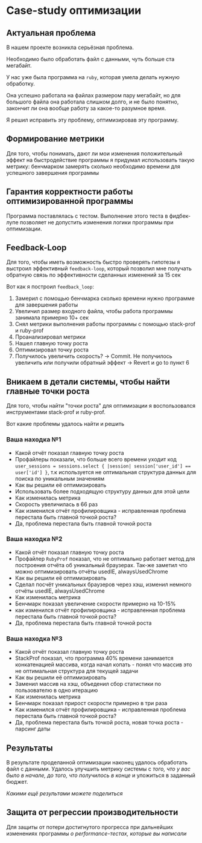 # Case-study оптимизации

## Актуальная проблема
В нашем проекте возникла серьёзная проблема.

Необходимо было обработать файл с данными, чуть больше ста мегабайт.

У нас уже была программа на `ruby`, которая умела делать нужную обработку.

Она успешно работала на файлах размером пару мегабайт, но для большого файла она работала слишком долго, и не было понятно, закончит ли она вообще работу за какое-то разумное время.

Я решил исправить эту проблему, оптимизировав эту программу.

## Формирование метрики
Для того, чтобы понимать, дают ли мои изменения положительный эффект на быстродействие программы я придумал использовать такую метрику: бенчмарком замерять сколько необходимо времени для успешного завершения программы

## Гарантия корректности работы оптимизированной программы
Программа поставлялась с тестом. Выполнение этого теста в фидбек-лупе позволяет не допустить изменения логики программы при оптимизации.

## Feedback-Loop
Для того, чтобы иметь возможность быстро проверять гипотезы я выстроил эффективный `feedback-loop`, который позволил мне получать обратную связь по эффективности сделанных изменений за 15 сек

Вот как я построил `feedback_loop`:
1. Замерил с помощью бенчмарка сколько времени нужно программе для завершения работы
2. Увеличил размер входного файла, чтобы работа программы занимала примерно 10+ сек
3. Снял метрики выполнения работы программы с помощью stack-prof и ruby-prof
4. Проанализировал метрики
5. Нашел главную точку роста
6. Оптимизировал точку роста
7. Получилось увеличить скорость? -> Commit. Не получилось увеличить или получили обратный эффект -> Revert и go to пункт 6


## Вникаем в детали системы, чтобы найти главные точки роста
Для того, чтобы найти "точки роста" для оптимизации я воспользовался инструментами stack-prof и ruby-prof.

Вот какие проблемы удалось найти и решить

### Ваша находка №1
- Какой отчёт показал главную точку роста
- Профайлеры показали, что больше всего времени уходит код `user_sessions = sessions.select { |session| session['user_id'] == user['id'] }`, т.к используется не оптимальная структура данных для поиска по уникальным значениям
- Как вы решили её оптимизировать
- Использовать более подходящую структуру данных для этой цели
- Как изменилась метрика
- Скорость увеличилась в 66 раз
- Как изменился отчёт профилировщика - исправленная проблема перестала быть главной точкой роста?
- Да, проблема перестала быть главной точной роста

### Ваша находка №2
- Какой отчёт показал главную точку роста
- Профайлер `RubyProf` показал, что не оптимально работает метод для построения отчёта об уникальный браузерах. Так-же заметил что можно оптимизировать отчёты usedIE, alwaysUsedChrome 
- Как вы решили её оптимизировать
- Сделал посчёт уникальных браузеров через хэш, изменил немного отчёты usedIE, alwaysUsedChrome
- Как изменилась метрика
- Бенчмарк показал увеличение скорости примерно на 10-15%
- как изменился отчёт профилировщика - исправленная проблема перестала быть главной точкой роста?
- Да, проблема перестала быть главной точной роста

### Ваша находка №3
- Какой отчёт показал главную точку роста
- StackProf показал, что программа 40% времени занимается конкатенацией массива, когда начал копать - понял что массив 
это не оптимальная структура для текущей задачи
- Как вы решили её оптимизировать
- Заменил массив на хэш, объеденил сбор статистики по пользователю в одно итерацию
- Как изменилась метрика
- Бенчмарк показал прирост скорости примерно в три раза
- Как изменился отчёт профилировщика - исправленная проблема перестала быть главной точкой роста?
- Да, проблема перестала быть точкой роста, новая точка роста - парсинг даты

## Результаты
В результате проделанной оптимизации наконец удалось обработать файл с данными.
Удалось улучшить метрику системы с *того, что у вас было в начале, до того, что получилось в конце* и уложиться в заданный бюджет.

*Какими ещё результами можете поделиться*

## Защита от регрессии производительности
Для защиты от потери достигнутого прогресса при дальнейших изменениях программы *о performance-тестах, которые вы написали*

